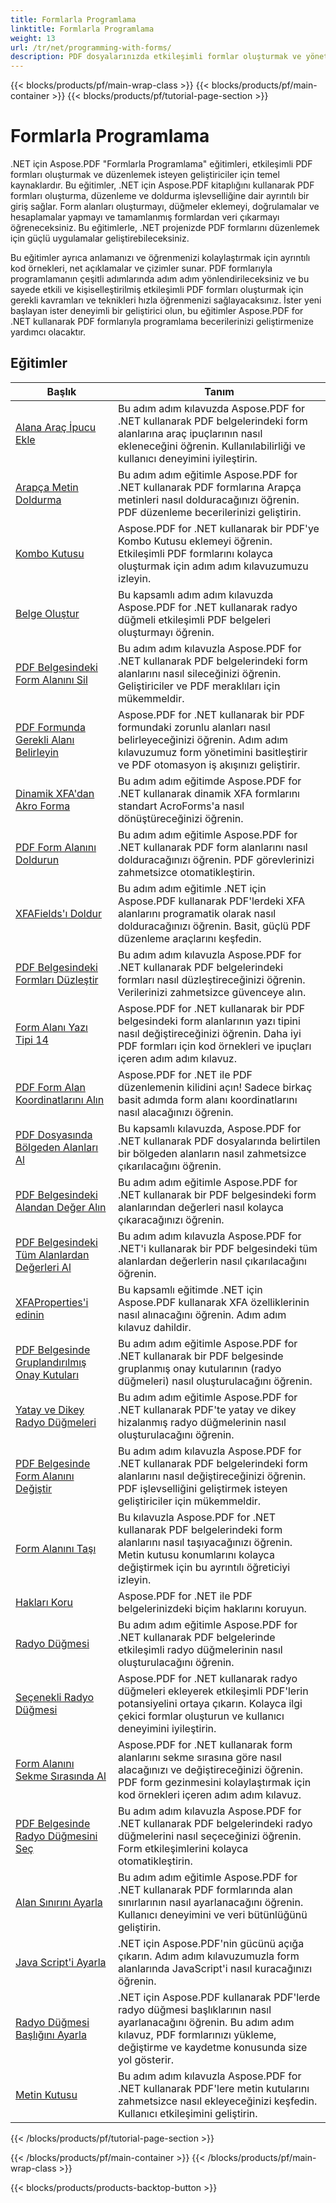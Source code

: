 ```yaml
---
title: Formlarla Programlama
linktitle: Formlarla Programlama
weight: 13
url: /tr/net/programming-with-forms/
description: PDF dosyalarınızda etkileşimli formlar oluşturmak ve yönetmek için Aspose.PDF Forms for .NET ile programlama eğitimlerine göz atın.
---
```


{{< blocks/products/pf/main-wrap-class >}}
{{< blocks/products/pf/main-container >}}
{{< blocks/products/pf/tutorial-page-section >}}

# Formlarla Programlama

.NET için Aspose.PDF "Formlarla Programlama" eğitimleri, etkileşimli PDF formları oluşturmak ve düzenlemek isteyen geliştiriciler için temel kaynaklardır. Bu eğitimler, .NET için Aspose.PDF kitaplığını kullanarak PDF formları oluşturma, düzenleme ve doldurma işlevselliğine dair ayrıntılı bir giriş sağlar. Form alanları oluşturmayı, düğmeler eklemeyi, doğrulamalar ve hesaplamalar yapmayı ve tamamlanmış formlardan veri çıkarmayı öğreneceksiniz. Bu eğitimlerle, .NET projenizde PDF formlarını düzenlemek için güçlü uygulamalar geliştirebileceksiniz.

Bu eğitimler ayrıca anlamanızı ve öğrenmenizi kolaylaştırmak için ayrıntılı kod örnekleri, net açıklamalar ve çizimler sunar. PDF formlarıyla programlamanın çeşitli adımlarında adım adım yönlendirileceksiniz ve bu sayede etkili ve kişiselleştirilmiş etkileşimli PDF formları oluşturmak için gerekli kavramları ve teknikleri hızla öğrenmenizi sağlayacaksınız. İster yeni başlayan ister deneyimli bir geliştirici olun, bu eğitimler Aspose.PDF for .NET kullanarak PDF formlarıyla programlama becerilerinizi geliştirmenize yardımcı olacaktır.

## Eğitimler
| Başlık | Tanım |
| --- | --- | 
| [Alana Araç İpucu Ekle](./add-tooltip-to-field/) | Bu adım adım kılavuzda Aspose.PDF for .NET kullanarak PDF belgelerindeki form alanlarına araç ipuçlarının nasıl ekleneceğini öğrenin. Kullanılabilirliği ve kullanıcı deneyimini iyileştirin. |  
| [Arapça Metin Doldurma](./arabic-text-filling/) | Bu adım adım eğitimle Aspose.PDF for .NET kullanarak PDF formlarına Arapça metinleri nasıl dolduracağınızı öğrenin. PDF düzenleme becerilerinizi geliştirin. |  
| [Kombo Kutusu](./combo-box/) | Aspose.PDF for .NET kullanarak bir PDF'ye Kombo Kutusu eklemeyi öğrenin. Etkileşimli PDF formlarını kolayca oluşturmak için adım adım kılavuzumuzu izleyin. |  
| [Belge Oluştur](./create-doc/) | Bu kapsamlı adım adım kılavuzda Aspose.PDF for .NET kullanarak radyo düğmeli etkileşimli PDF belgeleri oluşturmayı öğrenin. |  
| [PDF Belgesindeki Form Alanını Sil](./delete-form-field/) | Bu adım adım kılavuzla Aspose.PDF for .NET kullanarak PDF belgelerindeki form alanlarını nasıl sileceğinizi öğrenin. Geliştiriciler ve PDF meraklıları için mükemmeldir. |  
| [PDF Formunda Gerekli Alanı Belirleyin](./determine-required-field/) | Aspose.PDF for .NET kullanarak bir PDF formundaki zorunlu alanları nasıl belirleyeceğinizi öğrenin. Adım adım kılavuzumuz form yönetimini basitleştirir ve PDF otomasyon iş akışınızı geliştirir. |  
| [Dinamik XFA'dan Akro Forma](./dynamic-xfa-to-acro-form/) | Bu adım adım eğitimde Aspose.PDF for .NET kullanarak dinamik XFA formlarını standart AcroForms'a nasıl dönüştüreceğinizi öğrenin. |  
| [PDF Form Alanını Doldurun](./fill-form-field/) | Bu adım adım eğitimle Aspose.PDF for .NET kullanarak PDF form alanlarını nasıl dolduracağınızı öğrenin. PDF görevlerinizi zahmetsizce otomatikleştirin. |  
| [XFAFields'ı Doldur](./fill-xfafields/) | Bu adım adım eğitimle .NET için Aspose.PDF kullanarak PDF'lerdeki XFA alanlarını programatik olarak nasıl dolduracağınızı öğrenin. Basit, güçlü PDF düzenleme araçlarını keşfedin. |  
| [PDF Belgesindeki Formları Düzleştir](./flatten-forms/) | Bu adım adım kılavuzla Aspose.PDF for .NET kullanarak PDF belgelerindeki formları nasıl düzleştireceğinizi öğrenin. Verilerinizi zahmetsizce güvenceye alın. |  
| [Form Alanı Yazı Tipi 14](./form-field-font-14/) | Aspose.PDF for .NET kullanarak bir PDF belgesindeki form alanlarının yazı tipini nasıl değiştireceğinizi öğrenin. Daha iyi PDF formları için kod örnekleri ve ipuçları içeren adım adım kılavuz. |  
| [PDF Form Alan Koordinatlarını Alın](./get-coordinates/) | Aspose.PDF for .NET ile PDF düzenlemenin kilidini açın! Sadece birkaç basit adımda form alanı koordinatlarını nasıl alacağınızı öğrenin. |  
| [PDF Dosyasında Bölgeden Alanları Al](./get-fields-from-region/) | Bu kapsamlı kılavuzda, Aspose.PDF for .NET kullanarak PDF dosyalarında belirtilen bir bölgeden alanların nasıl zahmetsizce çıkarılacağını öğrenin. |  
| [PDF Belgesindeki Alandan Değer Alın](./get-value-from-field/) | Bu adım adım eğitimle Aspose.PDF for .NET kullanarak bir PDF belgesindeki form alanlarından değerleri nasıl kolayca çıkaracağınızı öğrenin. |  
| [PDF Belgesindeki Tüm Alanlardan Değerleri Al](./get-values-from-all-fields/) | Bu adım adım kılavuzla Aspose.PDF for .NET'i kullanarak bir PDF belgesindeki tüm alanlardan değerlerin nasıl çıkarılacağını öğrenin. |  
| [XFAProperties'i edinin](./get-xfaproperties/) | Bu kapsamlı eğitimde .NET için Aspose.PDF kullanarak XFA özelliklerinin nasıl alınacağını öğrenin. Adım adım kılavuz dahildir. |  
| [PDF Belgesinde Gruplandırılmış Onay Kutuları](./grouped-check-boxes/) | Bu adım adım eğitimle Aspose.PDF for .NET kullanarak bir PDF belgesinde gruplanmış onay kutularının (radyo düğmeleri) nasıl oluşturulacağını öğrenin. |  
| [Yatay ve Dikey Radyo Düğmeleri](./horizontally-and-vertically-radio-buttons/) | Bu adım adım eğitimle Aspose.PDF for .NET kullanarak PDF'te yatay ve dikey hizalanmış radyo düğmelerinin nasıl oluşturulacağını öğrenin. |  
| [PDF Belgesinde Form Alanını Değiştir](./modify-form-field/) | Bu adım adım kılavuzla Aspose.PDF for .NET kullanarak PDF belgelerindeki form alanlarını nasıl değiştireceğinizi öğrenin. PDF işlevselliğini geliştirmek isteyen geliştiriciler için mükemmeldir. |  
| [Form Alanını Taşı](./move-form-field/) | Bu kılavuzla Aspose.PDF for .NET kullanarak PDF belgelerindeki form alanlarını nasıl taşıyacağınızı öğrenin. Metin kutusu konumlarını kolayca değiştirmek için bu ayrıntılı öğreticiyi izleyin. |  
| [Hakları Koru](./preserve-rights/) | Aspose.PDF for .NET ile PDF belgelerinizdeki biçim haklarını koruyun. |  
| [Radyo Düğmesi](./radio-button/) | Bu adım adım eğitimle Aspose.PDF for .NET kullanarak PDF belgelerinde etkileşimli radyo düğmelerinin nasıl oluşturulacağını öğrenin. |  
| [Seçenekli Radyo Düğmesi](./radio-button-with-options/) | Aspose.PDF for .NET kullanarak radyo düğmeleri ekleyerek etkileşimli PDF'lerin potansiyelini ortaya çıkarın. Kolayca ilgi çekici formlar oluşturun ve kullanıcı deneyimini iyileştirin. |  
| [Form Alanını Sekme Sırasında Al](./retrieve-form-field-in-tab-order/) | Aspose.PDF for .NET kullanarak form alanlarını sekme sırasına göre nasıl alacağınızı ve değiştireceğinizi öğrenin. PDF form gezinmesini kolaylaştırmak için kod örnekleri içeren adım adım kılavuz. |  
| [PDF Belgesinde Radyo Düğmesini Seç](./select-radio-button/) | Bu adım adım kılavuzla Aspose.PDF for .NET kullanarak PDF belgelerindeki radyo düğmelerini nasıl seçeceğinizi öğrenin. Form etkileşimlerini kolayca otomatikleştirin. |  
| [Alan Sınırını Ayarla](./set-field-limit/) | Bu adım adım eğitimle Aspose.PDF for .NET kullanarak PDF formlarında alan sınırlarının nasıl ayarlanacağını öğrenin. Kullanıcı deneyimini ve veri bütünlüğünü geliştirin. |  
| [Java Script'i Ayarla](./set-java-script/) | .NET için Aspose.PDF'nin gücünü açığa çıkarın. Adım adım kılavuzumuzla form alanlarında JavaScript'i nasıl kuracağınızı öğrenin. |  
| [Radyo Düğmesi Başlığını Ayarla](./set-radio-button-caption/) | .NET için Aspose.PDF kullanarak PDF'lerde radyo düğmesi başlıklarının nasıl ayarlanacağını öğrenin. Bu adım adım kılavuz, PDF formlarınızı yükleme, değiştirme ve kaydetme konusunda size yol gösterir. |  
| [Metin Kutusu](./text-box/) | Bu adım adım kılavuzla Aspose.PDF for .NET kullanarak PDF'lere metin kutularını zahmetsizce nasıl ekleyeceğinizi keşfedin. Kullanıcı etkileşimini geliştirin. |  
{{< /blocks/products/pf/tutorial-page-section >}}

{{< /blocks/products/pf/main-container >}}
{{< /blocks/products/pf/main-wrap-class >}}

{{< blocks/products/products-backtop-button >}}
